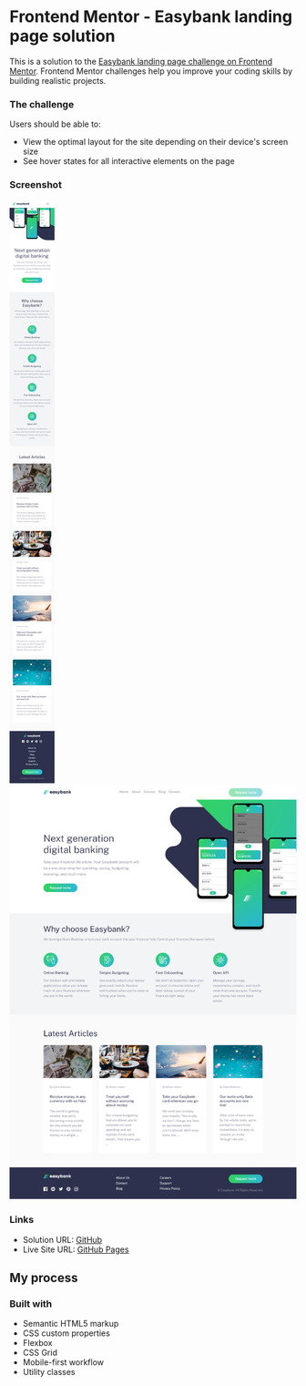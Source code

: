 # Frontend Mentor - Easybank landing page solution

This is a solution to the [Easybank landing page challenge on Frontend Mentor](https://www.frontendmentor.io/challenges/easybank-landing-page-WaUhkoDN). Frontend Mentor challenges help you improve your coding skills by building realistic projects.

### The challenge

Users should be able to:

- View the optimal layout for the site depending on their device's screen size
- See hover states for all interactive elements on the page

### Screenshot

![](./mobile.png)
![](./desktop.png)

### Links

- Solution URL: [GitHub](https://github.com/crackerFactory64/Frontend-Mentor-Projects/tree/main/easybank-landing-page-master)
- Live Site URL: [GitHub Pages](https://crackerfactory64.github.io/Frontend-Mentor-Projects/easybank-landing-page-master/)

## My process

### Built with

- Semantic HTML5 markup
- CSS custom properties
- Flexbox
- CSS Grid
- Mobile-first workflow
- Utility classes
